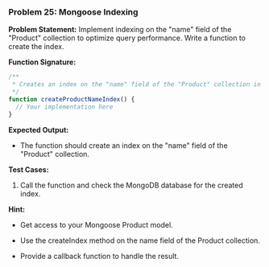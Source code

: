 ### Problem 25: Mongoose Indexing
 
**Problem Statement:**
Implement indexing on the "name" field of the "Product" collection to optimize query performance. Write a function to create the index.
 
**Function Signature:**
```javascript
/**
 * Creates an index on the "name" field of the "Product" collection in MongoDB
 */
function createProductNameIndex() {
  // Your implementation here
}
```
 
**Expected Output:**
- The function should create an index on the "name" field of the "Product" collection.
 
**Test Cases:**
1. Call the function and check the MongoDB database for the created index.
 
**Hint:**
 
- Get access to your Mongoose Product model.
 
- Use the createIndex method on the name field of the Product collection.
 
- Provide a callback function to handle the result.